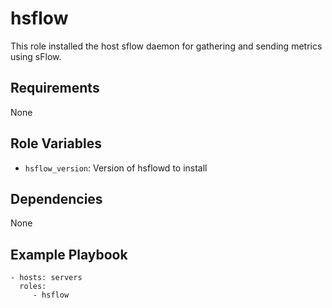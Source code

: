 # hsflow

This role installed the host sflow daemon for gathering and sending metrics using sFlow.

## Requirements

None

## Role Variables

* `hsflow_version`: Version of hsflowd to install

## Dependencies

None

## Example Playbook

    - hosts: servers
      roles:
         - hsflow
